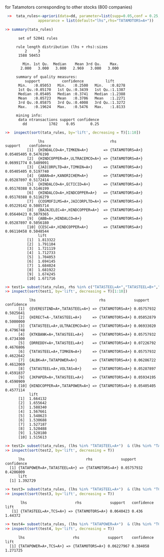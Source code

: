  
for Tatamotors corresponding to other stocks (800 companies)

```r
 >>  tata_rules<-apriori(data=dd, parameter=list(supp=0.05,conf = 0.25,minlen=2,maxlen=3), 
               appearance = list(default="lhs",rhs="TATAMOTORS=A+"))
 ```              
 ```r
 >> summary(tata_rules)
 ``` 
 
          set of 52041 rules

         rule length distribution (lhs + rhs):sizes
             2     3 
          1588 50453 

            Min. 1st Qu.  Median    Mean 3rd Qu.    Max. 
           2.000   3.000   3.000   2.969   3.000   3.000 

         summary of quality measures:
             support          confidence          lift       
          Min.   :0.05053   Min.   :0.2500   Min.   :0.8278  
          1st Qu.:0.05170   1st Qu.:0.3439   1st Qu.:1.1387  
          Median :0.05405   Median :0.3741   Median :1.2388  
          Mean   :0.05723   Mean   :0.3706   Mean   :1.2271  
          3rd Qu.:0.05875   3rd Qu.:0.4008   3rd Qu.:1.3272  
          Max.   :0.19624   Max.   :0.5476   Max.   :1.8133  

         mining info:
          data ntransactions support confidence
            dd          1702    0.05       0.25
   
 ```r
>>  inspect(sort(tata_rules, by='lift', decreasing = T)[1:10]) 
``` 

                   lhs                              rhs             support    confidence
              [1]  {HINDALCO=A+,TIMKEN=A+}       => {TATAMOTORS=A+} 0.05405405 0.5476190 
              [2]  {HINDCOPPER=A+,ULTRACEMCO=A+} => {TATAMOTORS=A+} 0.06991774 0.5409091 
              [3]  {JAICORPLTD=A+,TIMKEN=A+}     => {TATAMOTORS=A+} 0.05405405 0.5197740 
              [4]  {ABAN=A+,KANORICHEM=A+}       => {TATAMOTORS=A+} 0.05287897 0.5172414 
              [5]  {HINDALCO=A+,ECTICID=A+}      => {TATAMOTORS=A+} 0.05170388 0.5146199 
              [6]  {HINDALCO=A+,HINDCOPPER=A+}   => {TATAMOTORS=A+} 0.05170388 0.5116279 
              [7]  {COSMOFILMS=A+,JAICORPLTD=A+} => {TATAMOTORS=A+} 0.05229142 0.5085714 
              [8]  {BAJAJELEC=A+,HINDCOPPER=A+}  => {TATAMOTORS=A+} 0.05640423 0.5079365 
              [9]  {ABB=A+,HINDALCO=A+}          => {TATAMOTORS=A+} 0.05287897 0.5056180 
              [10] {CESC=A+,HINDCOPPER=A+}       => {TATAMOTORS=A+} 0.06110458 0.5048544 
                   lift    
              [1]  1.813322
              [2]  1.791104
              [3]  1.721119
              [4]  1.712733
              [5]  1.704053
              [6]  1.694145
              [7]  1.684024
              [8]  1.681922
              [9]  1.674245
              [10] 1.671716

 ```r
>> test1= subset(tata_rules, rhs %in% c("TATASTEEL=A+","TATASTEEL=B+","TATAPOWER=A+","TATAPOWER=B+"))
>> inspect(sort(test1, by='lift', decreasing = T)[1:10])
``` 

               lhs                             rhs             support    confidence
          [1]  {EVERESTIND=A+,TATASTEEL=A+} => {TATAMOTORS=A+} 0.05757932 0.5025641 
          [2]  {HIRECT=A-,TATASTEEL=A+}     => {TATAMOTORS=A+} 0.05052879 0.5000000 
          [3]  {TATASTEEL=A+,ULTRACEMCO=A+} => {TATAMOTORS=A+} 0.06933020 0.4796748 
          [4]  {KTKBANK=A+,TATASTEEL=A+}    => {TATAMOTORS=A+} 0.05757932 0.4734300 
          [5]  {DRREDDY=A+,TATASTEEL=A+}    => {TATAMOTORS=A+} 0.07226792 0.4676806 
          [6]  {TATASTEEL=A+,TIMKEN=A+}     => {TATAMOTORS=A+} 0.05757932 0.4622642 
          [7]  {ALBK=A+,TATAPOWER=A+}       => {TATAMOTORS=A+} 0.06286722 0.4612069 
          [8]  {TATASTEEL=A+,VOLTAS=A+}     => {TATAMOTORS=A+} 0.05287897 0.4591837 
          [9]  {JKPAPER=A+,TATASTEEL=A+}    => {TATAMOTORS=A+} 0.05934195 0.4590909 
          [10] {HINDCOPPER=A+,TATAPOWER=A+} => {TATAMOTORS=A+} 0.05405405 0.4577114 
               lift    
          [1]  1.664132
          [2]  1.655642
          [3]  1.588340
          [4]  1.567661
          [5]  1.548623
          [6]  1.530688
          [7]  1.527187
          [8]  1.520488
          [9]  1.520180
          [10] 1.515613

 ```r
>> test2= subset(tata_rules, (lhs %in% "TATASTEEL=A+")  & (lhs %in% "TATAPOWER=A+"))
>> inspect(sort(test2, by='lift', decreasing = T))  
``` 


          lhs                            rhs             support    confidence
      [1] {TATAPOWER=A+,TATASTEEL=A+} => {TATAMOTORS=A+} 0.05757932 0.4206009 
          lift    
      [1] 1.392729
      
 ```r
>> test3= subset(tata_rules, (lhs %in% "TATASTEEL=A+")  & (lhs %in% "TCS=A+"))
>> inspect(sort(test3, by='lift', decreasing = T)) 
``` 

           lhs                      rhs             support   confidence lift   
       [1] {TATASTEEL=A+,TCS=A+} => {TATAMOTORS=A+} 0.0640423 0.436      1.44372

 ```r
>> test4= subset(tata_rules, (lhs %in% "TATAPOWER=A+")  & (lhs %in% "TCS=A+"))
>> inspect(sort(test4, by='lift', decreasing = T))   
```

          lhs                      rhs             support    confidence lift    
      [1] {TATAPOWER=A+,TCS=A+} => {TATAMOTORS=A+} 0.06227967 0.384058   1.271725





          
